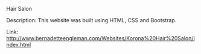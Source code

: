 Hair Salon

Description: This website was built using HTML, CSS and Bootstrap.

Link: http://www.bernadetteengleman.com/Websites/Korona%20Hair%20Salon/index.html
